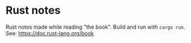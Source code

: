 # Rust notes

Rust notes made while reading "the book". Build and run with `cargo run`.
See: https://doc.rust-lang.org/book
